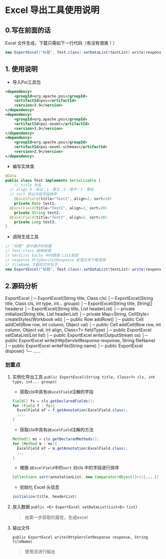 # Excel 导出工具使用说明

## 0.写在前面的话

Excel 文件生成，下载只需如下一行代码（有没有很爽！）

```java
new ExportExcel("标题", Test.class).setDataList(testList).write(response, fileName).dispose();
```

## 1. 使用说明

- 导入Poi工具包

```xml
<dependency>
    <groupId>org.apache.poi</groupId>
    <artifactId>poi</artifactId>
    <version>3.9</version>
</dependency>
<dependency>
    <groupId>org.apache.poi</groupId>
    <artifactId>poi-ooxml</artifactId>
    <version>3.9</version>
</dependency>
<dependency>
    <groupId>org.apache.poi</groupId>
    <artifactId>poi-ooxml-schemas</artifactId>
    <version>3.9</version>
</dependency>
```

- 编写实体类
```java
@Data
public class Test implements Serializable {
	// title 列名  
  // align 0：自动；1：靠左；2：居中；3：靠右
  // sort 导出字段字段排序
	@ExcelField(title="Test1", align=2, sort=10)
	private Date test1;
  @ExcelField(title="Test2", align=2, sort=20)
	private String test2;
  @ExcelField(title="Test3", align=2, sort=30)
	private Long test3;
}
```

- 调用生成工具

```java
// "标题" 居中展示的标题
// Test.class 指映射类
// testList	Excle 中的数据 List类型
// response HttpServletResponse 处理文件下载使用
// fileName 下载的文件名字
new ExportExcel("标题", Test.class).setDataList(testList).write(response, fileName).dispose();
```

 ## 2.源码分析

ExportExcel
│─ ExportExcel(String title, Class<?> cls)
│─ ExportExcel(String title, Class<?> cls, int type, int... groups)
│─ ExportExcel(String title, String[] headers)
│─ ExportExcel(String title, List<String> headerList)
│─ private initialize(String title, List<String> headerList)
│─ private Map<String, CellStyle> createStyles(Workbook wb)
│─ public Row addRow()
│─ public Cell addCell(Row row, int column, Object val)
│─ public Cell addCell(Row row, int column, Object val, int align, Class<?> fieldType)
│─ public <E> ExportExcel setDataList(List<E> list)
│─ public ExportExcel write(OutputStream os)
│─ public ExportExcel write(HttpServletResponse response, String fileName) 
│─ public ExportExcel writeFile(String name)
│─ public ExportExcel dispose()
└─ ......

### 划重点

1. 实例化导出工具
`public ExportExcel(String title, Class<?> cls, int type, int... groups)`

    - 获取cls中具有`@ExcelField`注解的字段

    ```java
    Field[] fs = cls.getDeclaredFields();
    for (Field f : fs){
      ExcelField ef = f.getAnnotation(ExcelField.class);
      ....
    }
    ```

    - 获取cls中具有`@ExcelField`注解的方法

    ```java
    Method[] ms = cls.getDeclaredMethods();
    for (Method m : ms){
      ExcelField ef = m.getAnnotation(ExcelField.class);
      ...
    }
    ```

    - 根据 `@ExcelField`中的`sort` 对cls 中的字段进行排序

    ```java
    Collections.sort(annotationList, new Comparator<Object[]>(){....})
    ```

    - 初始化 Excel 头信息

    ```java
    initialize(title, headerList)
    ```

2. 放入数据
    `public <E> ExportExcel setDataList(List<E> list)`
    
    > 由第一步获取的属性，生成excel

3. 输出文件

   `public ExportExcel write(HttpServletResponse response, String fileName)`

   > 使用流进行输出
